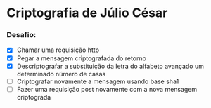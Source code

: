 # Criptografia de Júlio César

### Desafio:

- [x] Chamar uma requisição http
- [x] Pegar a mensagem criptografada do retorno
- [x] Descriptografar a substituição da letra do alfabeto avançado um determinado número de casas
- [ ] Criptografar novamente a mensagem usando base sha1
- [ ] Fazer uma requisição post novamente com a nova mensagem criptograda
